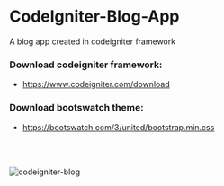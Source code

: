 # CodeIgniter-Blog-App
A blog app created in codeigniter framework

### Download codeigniter framework:
* https://www.codeigniter.com/download

### Download bootswatch theme:
* https://bootswatch.com/3/united/bootstrap.min.css
<br>
<br>

![codeigniter-blog](https://user-images.githubusercontent.com/28681392/46515554-c8720300-c864-11e8-8e58-b6158d699687.PNG)

